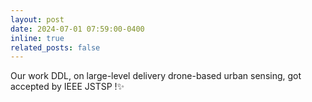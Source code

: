 ```yaml
---
layout: post
date: 2024-07-01 07:59:00-0400
inline: true
related_posts: false
---
```


Our work DDL, on large-level delivery drone-based urban sensing, got accepted by IEEE JSTSP !✨
